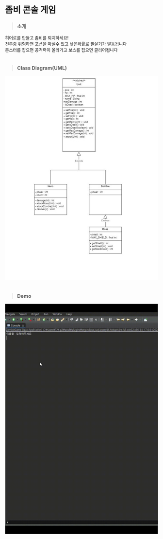 # 좀비 콘솔 게임
> ### 소개
히어로를 만들고 좀비를 퇴치하세요!<br>
전투중 위험하면 포션을 마실수 있고 낮은확률로 필살기가 발동됩니다 <br>
몬스터를 잡으면 공격력이 올라가고 보스를 잡으면 클리어됩니다 <br><br>
> ### Class Diagram(UML)
>
![diagram](Image/d.jpg) <br><br>

> ### Demo
>
![diagram](Image/제목-없는-동영상-Clipchamp로-제작-_1_.gif)

